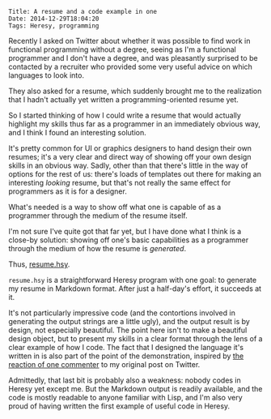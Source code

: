     Title: A resume and a code example in one
    Date: 2014-12-29T18:04:20
    Tags: Heresy, programming

Recently I asked on Twitter about whether it was possible to find work in functional programming without a degree, seeing as I'm a functional programmer and I don't have a degree, and was pleasantly surprised to be contacted by a recruiter who provided some very useful advice on which languages to look into.

They also asked for a resume, which suddenly brought me to the realization that I hadn't actually yet written a programming-oriented resume yet.

So I started thinking of how I could write a resume that would actually highlight my skills thus far as a programmer in an immediately obvious way, and I think I found an interesting solution.

<!-- more -->
It's pretty common for UI or graphics designers to hand design their own resumes; it's a very clear and direct way of showing off your own design skills in an obvious way. Sadly, other than that there's little in the way of options for the rest of us: there's loads of templates out there for making an interesting *looking* resume, but that's not really the same effect for programmers as it is for a designer.

What's needed is a way to show off what one is capable of as a programmer through the medium of the resume itself.

I'm not sure I've quite got that far yet, but I have done what I think is a close-by solution: showing off one's basic capabilities as a programmer through the medium of how the resume is *generated*.

Thus, [resume.hsy](https://github.com/jarcane/resume.hsy).

`resume.hsy` is a straightforward Heresy program with one goal: to generate my resume in Markdown format. After just a half-day's effort, it succeeds at it.

It's not particularly impressive code (and the contortions involved in generating the output strings are a little ugly), and the output result is by design, not especially beautiful. The point here isn't to make a beautiful design object, but to present my skills in a clear format through the lens of a clear example of how I code. The fact that I designed the language it's written in is also part of the point of the demonstration, inspired by [the reaction of one commenter](https://twitter.com/boothead/status/545886788196507648) to my original post on Twitter.

Admittedly, that last bit is probably also a weakness: nobody codes in Heresy yet except me. But the Markdown output is readily available, and the code is mostly readable to anyone familiar with Lisp, and I'm also very proud of having written the first example of useful code in Heresy. 
